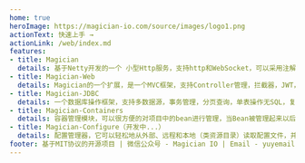 ```yaml
---
home: true
heroImage: https://magician-io.com/source/images/logo1.png
actionText: 快速上手 →
actionLink: /web/index.md
features:
- title: Magician
  details: 基于Netty开发的一个 小型Http服务，支持http和WebSocket，可以采用注解来声明Handler
- title: Magician-Web
  details: Magician的一个扩展，是一个MVC框架，支持Controller管理，拦截器，JWT，自动化参数验证，实体接收参数等功能
- title: Magician-JDBC
  details: 一个数据库操作框架，支持多数据源，事务管理，分页查询，单表操作无SQL，复杂操作可以自己写SQL，支持实体参数，支持{}和?占位符
- title: Magician-Containers
  details: 容器管理模块，可以很方便的对项目中的bean进行管理，当Bean被管理起来以后就可以绑定一些功能上去了，目前绑定的功能有， AOP 和 定时任务
- title: Magician-Configure（开发中...）
  details: 配置管理器，它可以轻松地从外部、远程和本地（类资源目录）读取配置文件，并以键值形式缓存在项目中。在获取配置数据时，如果它不在缓存中，它会自动去环境变量中获取
footer: 基于MIT协议的开源项目 | 微信公众号 - Magician IO | Email - yuyemail123@gmail.com
---
```


